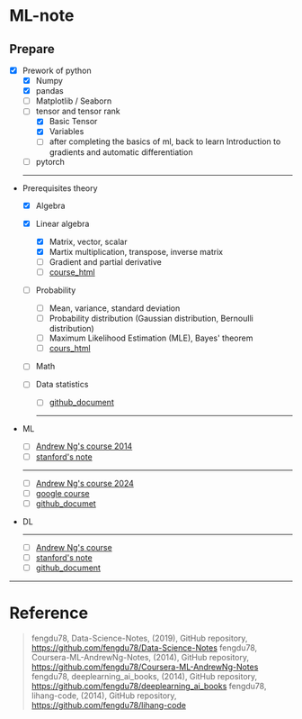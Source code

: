 # ML-note

## Prepare

- [x] Prework of python
  - [x] Numpy
  - [x] pandas
  - [ ] Matplotlib / Seaborn
  - [ ] tensor and tensor rank
    - [x] Basic Tensor
    - [x] Variables
    - [ ] after completing the basics of ml, back to learn Introduction to gradients and automatic differentiation
  - [ ] pytorch
  ***
- Prerequisites theory

  - [x] Algebra
  - [x] Linear algebra
    - [x] Matrix, vector, scalar
    - [x] Martix multiplication, transpose, inverse matrix
    - [ ] Gradient and partial derivative
    - [ ] [course_html](http://www.ai-start.com/CS229/1.CS229-LinearAlgebra.html)
  - [ ] Probability
    - [ ] Mean, variance, standard deviation
    - [ ] Probability distribution (Gaussian distribution, Bernoulli distribution)
    - [ ] Maximum Likelihood Estimation (MLE), Bayes' theorem
    - [ ] [cours_html](http://www.ai-start.com/CS229/2.CS229-Probability.html)
  - [ ] Math
  - [ ] Data statistics

    - [ ] [github_document](https://github.com/fengdu78/Data-Science-Notes.git)

    ***

- ML
  - [ ] [Andrew Ng's course 2014](https://www.bilibili.com/video/BV1W34y1i7xK?vd_source=4b25f608d61dc70023e6d2461cc1fe4f&p=2&spm_id_from=333.788.videopod.episodes)
  - [ ] [stanford's note](http://www.ai-start.com/ml2014)
  ***
  - [ ] [Andrew Ng's course 2024](https://www.bilibili.com/video/BV1Bq421A74G/?spm_id_from=333.1007.top_right_bar_window_custom_collection.content.click&vd_source=4b25f608d61dc70023e6d2461cc1fe4f)
  - [ ] [google course](https://developers.google.com/machine-learning/crash-course/prereqs-and-prework)
  - [ ] [github_documet](https://github.com/fengdu78/Coursera-ML-AndrewNg-Notes.git)
- DL
  ***
  - [ ] [Andrew Ng's course](https://www.bilibili.com/video/BV16r4y1Y7jv/?vd_source=4b25f608d61dc70023e6d2461cc1fe4f)
  - [ ] [stanford's note](http://www.ai-start.com/dl2017/)
  - [ ] [github_document](https://github.com/fengdu78/deeplearning_ai_books.git)

---

# Reference

> fengdu78, Data-Science-Notes, (2019), GitHub repository, https://github.com/fengdu78/Data-Science-Notes
> fengdu78, Coursera-ML-AndrewNg-Notes, (2014), GitHub repository, https://github.com/fengdu78/Coursera-ML-AndrewNg-Notes
> fengdu78, deeplearning_ai_books, (2014), GitHub repository, https://github.com/fengdu78/deeplearning_ai_books
> fengdu78, lihang-code, (2014), GitHub repository, https://github.com/fengdu78/lihang-code
